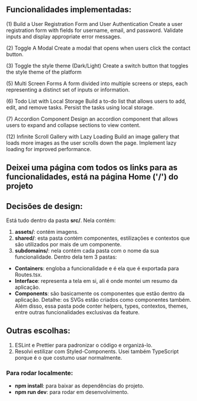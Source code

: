## Funcionalidades implementadas:

(1) Build a User Registration Form and User Authentication
Create a user registration form with fields for username, email, and password. Validate inputs and display appropriate error messages.

(2) Toggle A Modal
Create a modal that opens when users click the contact button.

(3) Toggle the style theme (Dark/Light)
Create a switch button that toggles the style theme of the platform

(5) Multi Screen Forms
A form divided into multiple screens or steps, each representing a distinct set of inputs or information.

(6) Todo List with Local Storage
Build a to-do list that allows users to add, edit, and remove tasks. Persist the tasks using local storage.

(7) Accordion Component
Design an accordion component that allows users to expand and collapse sections to view content.

(12) Infinite Scroll Gallery with Lazy Loading
Build an image gallery that loads more images as the user scrolls down the page. Implement lazy loading for improved performance.

## Deixei uma página com todos os links para as funcionalidades, está na página Home ('/') do projeto

## Decisões de design:
Está tudo dentro da pasta **src/**. Nela contém:
1. **assets/**: contém imagens.
2. **shared/**: esta pasta contém componentes, estilizações e contextos que são utilizados por mais de um componente.
3. **subdomains/**: nela contém cada pasta com o nome da sua funcionalidade. Dentro dela tem 3 pastas: 
- **Containers**: engloba a funcionalidade e é ela que é exportada para Routes.tsx. 
- **Interface**: representa a tela em si, ali é onde montei um resumo da aplicação.
- **Components**: são basicamente os componentes que estão dentro da aplicação. Detalhe: os SVGs estão criados como componentes também. Além disso, essa pasta pode conter helpers, types, contextos, themes, entre outras funcionalidades exclusivas da feature.

## Outras escolhas:
1. ESLint e Prettier para padronizar o código e organizá-lo.
2. Resolvi estilizar com Styled-Components. Usei também TypeScript porque é o que costumo usar normalmente.

### Para rodar localmente:
- **npm install**: para baixar as dependências do projeto.
- **npm run dev**: para rodar em desenvolvimento.

